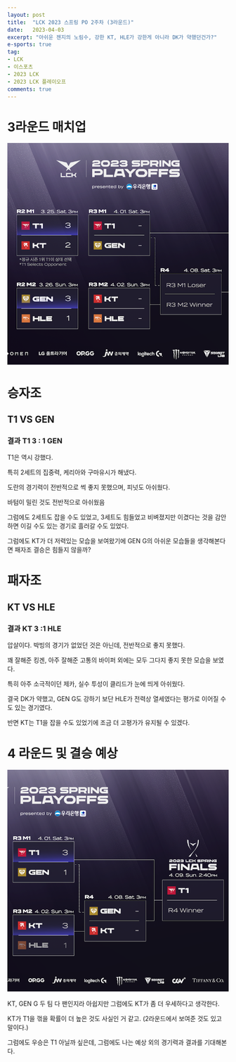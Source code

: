 ```yaml
---
layout: post
title:  "LCK 2023 스프링 PO 2주차 (3라운드)"
date:   2023-04-03
excerpt: "아쉬운 젠지의 노림수, 강한 KT, HLE가 강한게 아니라 DK가 약했던건가?"
e-sports: true
tag:
- LCK
- 이스포츠
- 2023 LCK
- 2023 LCK 플레이오프
comments: true
---
```


# 3라운드 매치업

![매치업](../img/2023/lck/spring_po3.png)

# 승자조

## T1 VS GEN

### 결과 T1 3 : 1 GEN

T1은 역시 강했다.

특히 2세트의 집중력, 케리아와 구마유시가 해냈다.

도란의 경기력이 전반적으로 썩 좋지 못했으며, 피넛도 아쉬웠다.

바텀이 밀린 것도 전반적으로 아쉬웠음

그럼에도 2세트도 잡을 수도 있었고, 3세트도 힘들었고 비벼졌지만 이겼다는 것을 감안하면 이길 수도 있는 경기로 흘러갈 수도 있었다.

그럼에도 KT가 더 저력있는 모습을 보여왔기에 GEN G의 아쉬운 모습들을 생각해본다면 패자조 결승은 힘들지 않을까?

# 패자조

## KT VS HLE

### 결과 KT 3 :1 HLE

압살이다. 박빙의 경기가 없었던 것은 아닌데, 전반적으로 좋지 못했다.

꽤 잘해준 킹겐, 아주 잘해준 고통의 바이퍼 외에는 모두 그다지 좋지 못한 모습을 보였다.

특히 아주 소극적이던 제카, 실수 투성이 클리드가 눈에 띄게 아쉬웠다.

결국 DK가 약했고, GEN G도 강하기 보단 HLE가 전력상 열세였다는 평가로 이어질 수도 있는 경기였다.

반면 KT는 T1을 잡을 수도 있었기에 조금 더 고평가가 유지될 수 있겠다.

# 4 라운드 및 결승 예상

![매치업](../img/2023/lck/spring_r4_final.png)

KT, GEN G 두 팀 다 팬인지라 아쉽지만 그럼에도 KT가 좀 더 우세하다고 생각한다.

KT가 T1을 꺾을 확률이 더 높은 것도 사실인 거 같고. (2라운드에서 보여준 것도 있고 말이다.)

그럼에도 우승은 T1 아닐까 싶은데, 그럼에도 나는 예상 외의 경기력과 결과를 기대해본다.